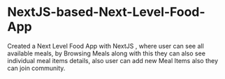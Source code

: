 # NextJS-based-Next-Level-Food-App
Created a Next Level Food App with NextJS , where user can see all available meals, by Browsing Meals along with this they can also see individual meal items details, also user can add new Meal Items also they can join community.
